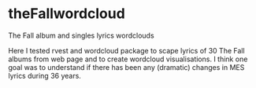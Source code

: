 # theFallwordcloud
The Fall album and singles lyrics wordclouds

Here I tested rvest and wordcloud package to scape lyrics of 30 The Fall albums from web page and to create wordcloud visualisations. I think one goal was to understand if there has been any (dramatic) changes in MES lyrics during 36 years.
